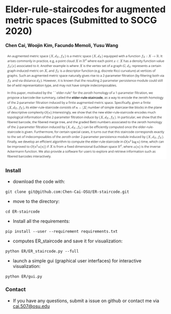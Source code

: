 # Elder-rule-staircodes for augmented metric spaces (Submitted to SOCG 2020)

**Chen Cai, Woojin Kim, Facundo Memoli, Yusu Wang**

![](./abstract.png)

### Install
* download the code with:

``
git clone git@github.com:Chen-Cai-OSU/ER-staircode.git
``

* move to the directory:

``
cd ER-staircode
``

* Install all the requirements:

``
pip install --user --requirement requirements.txt
``
* computes ER_staircode and save it for visualization:

``
python ER/ER_staircode.py --full 
``

* launch a simple gui (graphical user interfaces) for interactive visualization:

``
python ER/gui.py  
``

### Contact 
* If you have any questions, submit a issue on github or contact me via cai.507@osu.edu
